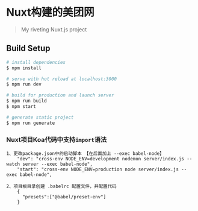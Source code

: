 # Nuxt构建的美团网

> My riveting Nuxt.js project

## Build Setup

``` bash
# install dependencies
$ npm install

# serve with hot reload at localhost:3000
$ npm run dev

# build for production and launch server
$ npm run build
$ npm start

# generate static project
$ npm run generate
```

### Nuxt项目Koa代码中支持`import`语法

```
1、更改package.json中的启动脚本 【在后面加上 --exec babel-node】
	"dev": "cross-env NODE_ENV=development nodemon server/index.js --watch server --exec babel-node",
	"start": "cross-env NODE_ENV=production node server/index.js --exec babel-node",
	
2、项目根目录创建 .babelrc 配置文件，并配置代码
	{
      "presets":["@babel/preset-env"]
    }

```

